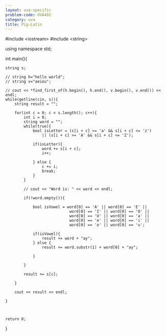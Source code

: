 ```yaml
---
layout: uva-specific
problem-code: UVA492
category: uva
title: Pig-Latin 
---
```


#include &lt;iostream&gt;
#include &lt;string&gt;

using namespace std;

int main(){
	
	string s;

	// string h="hello world"; 
	// string v="aeiou"; 
	
	// cout << *find_first_of(h.begin(), h.end(), v.begin(), v.end()) << endl;
	while(getline(cin, s)){
		string result = "";
		
		for(int c = 0; c < s.length(); c++){
			int i = 0;
			string word = "";
			while(true){
				bool isLetter = (s[i + c] >= 'a' && s[i + c] <= 'z') 
					|| (s[i + c] >= 'A' && s[i + c] <= 'Z');

				if(isLetter){
					word += s[i + c];
					i++;

				} else {
					c += i;
					break;
				}
			}

			// cout << "Word is: " << word << endl;

			if(!word.empty()){

				bool isVowel = word[0] == 'A' || word[0] == 'E' || 
						  		word[0] == 'I' || word[0] == 'O' ||
						  		word[0] == 'U' || word[0] == 'a' ||
							  	word[0] == 'e' || word[0] == 'i' ||
								word[0] == 'o' || word[0] == 'u'; 

				if(isVowel){
					result += word + "ay";
				} else {
					result += word.substr(1) + word[0] + "ay";

				}

			}
			
			result += s[c];

		}

		cout << result << endl;

	}

		

	return 0; 

}


